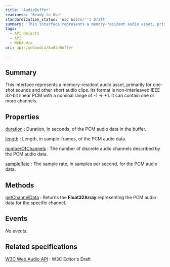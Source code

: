 ```yaml
---
title: 'AudioBuffer'
readiness: 'Ready to Use'
standardization_status: 'W3C Editor''s Draft'
summary: 'This interface represents a memory-resident audio asset, primarily for one-shot sounds and other short audio clips. Its format is non-interleaved IEEE 32-bit linear PCM with a nominal range of -1 -&gt; +1. It can contain one or more channels.'
tags:
  - API_Objects
  - API
  - WebAudio
uri: apis/webaudio/AudioBuffer

---
```

## Summary

This interface represents a memory-resident audio asset, primarily for one-shot sounds and other short audio clips. Its format is non-interleaved IEEE 32-bit linear PCM with a nominal range of -1 -&gt; +1. It can contain one or more channels.

## Properties

[duration](/apis/webaudio/AudioBuffer/duration)
:   Duration, in seconds, of the PCM audio data in the buffer.

[length](/apis/webaudio/AudioBuffer/length)
:   Length, in sample-frames, of the PCM audio data.

[numberOfChannels](/apis/webaudio/AudioBuffer/numberOfChannels)
:   The number of discrete audio channels described by the PCM audio data.

[sampleRate](/apis/webaudio/AudioBuffer/sampleRate)
:   The sample rate, in samples per second, for the PCM audio data.

## Methods

[getChannelData](/apis/webaudio/AudioBuffer/getChannelData)
:   Returns the **Float32Array** representing the PCM audio data for the specific channel.

## Events

*No events.*

## Related specifications

[W3C Web Audio API](https://dvcs.w3.org/hg/audio/raw-file/tip/webaudio/specification.html)
:   W3C Editor's Draft
